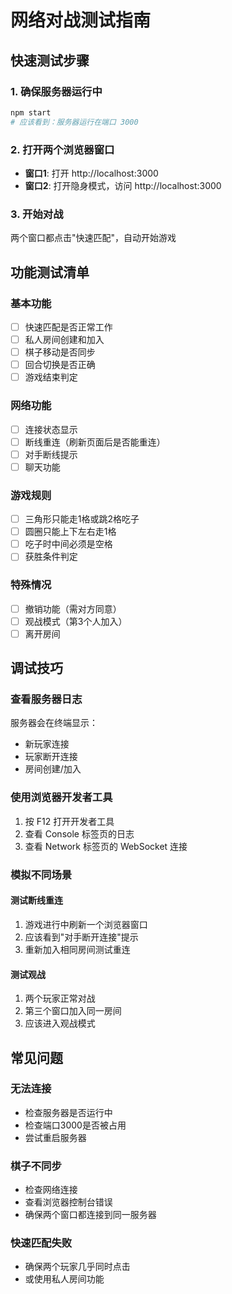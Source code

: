 # 网络对战测试指南

## 快速测试步骤

### 1. 确保服务器运行中
```bash
npm start
# 应该看到：服务器运行在端口 3000
```

### 2. 打开两个浏览器窗口
- **窗口1**: 打开 http://localhost:3000
- **窗口2**: 打开隐身模式，访问 http://localhost:3000

### 3. 开始对战
两个窗口都点击"快速匹配"，自动开始游戏

## 功能测试清单

### 基本功能
- [ ] 快速匹配是否正常工作
- [ ] 私人房间创建和加入
- [ ] 棋子移动是否同步
- [ ] 回合切换是否正确
- [ ] 游戏结束判定

### 网络功能
- [ ] 连接状态显示
- [ ] 断线重连（刷新页面后是否能重连）
- [ ] 对手断线提示
- [ ] 聊天功能

### 游戏规则
- [ ] 三角形只能走1格或跳2格吃子
- [ ] 圆圈只能上下左右走1格
- [ ] 吃子时中间必须是空格
- [ ] 获胜条件判定

### 特殊情况
- [ ] 撤销功能（需对方同意）
- [ ] 观战模式（第3个人加入）
- [ ] 离开房间

## 调试技巧

### 查看服务器日志
服务器会在终端显示：
- 新玩家连接
- 玩家断开连接
- 房间创建/加入

### 使用浏览器开发者工具
1. 按 F12 打开开发者工具
2. 查看 Console 标签页的日志
3. 查看 Network 标签页的 WebSocket 连接

### 模拟不同场景

#### 测试断线重连
1. 游戏进行中刷新一个浏览器窗口
2. 应该看到"对手断开连接"提示
3. 重新加入相同房间测试重连

#### 测试观战
1. 两个玩家正常对战
2. 第三个窗口加入同一房间
3. 应该进入观战模式

## 常见问题

### 无法连接
- 检查服务器是否运行中
- 检查端口3000是否被占用
- 尝试重启服务器

### 棋子不同步
- 检查网络连接
- 查看浏览器控制台错误
- 确保两个窗口都连接到同一服务器

### 快速匹配失败
- 确保两个玩家几乎同时点击
- 或使用私人房间功能